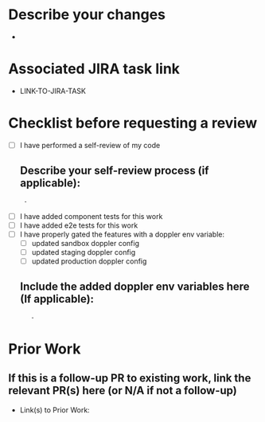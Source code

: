 # Describe your changes


- 

# Associated JIRA task link


- LINK-TO-JIRA-TASK


# Checklist before requesting a review


- [ ] I have performed a self-review of my code
    ## Describe your self-review process (if applicable):
       -
- [ ] I have added component tests for this work
- [ ] I have added e2e tests for this work
- [ ] I have properly gated the features with a doppler env variable:
  - [ ] updated sandbox doppler config
  - [ ] updated staging doppler config
  - [ ] updated production doppler config
  ## Include the added doppler env variables here (If applicable):
         -

# Prior Work


## If this is a follow-up PR to existing work, link the relevant PR(s) here (or N/A if not a follow-up)


- Link(s) to Prior Work: 

